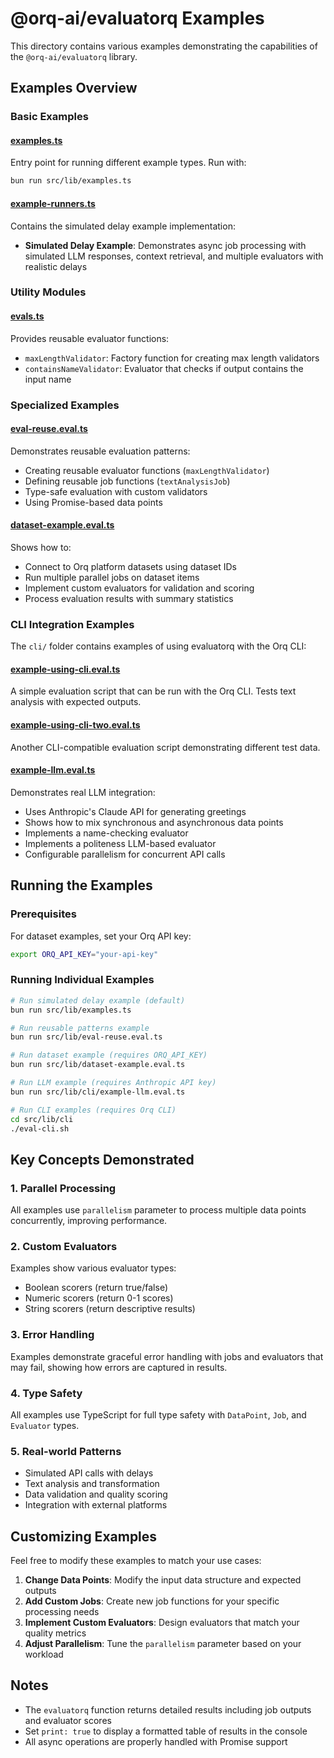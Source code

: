 # @orq-ai/evaluatorq Examples

This directory contains various examples demonstrating the capabilities of the `@orq-ai/evaluatorq` library.

## Examples Overview

### Basic Examples

#### [examples.ts](src/lib/examples.ts)
Entry point for running different example types. Run with:
```bash
bun run src/lib/examples.ts
```

#### [example-runners.ts](src/lib/example-runners.ts)
Contains the simulated delay example implementation:
- **Simulated Delay Example**: Demonstrates async job processing with simulated LLM responses, context retrieval, and multiple evaluators with realistic delays

### Utility Modules

#### [evals.ts](src/lib/evals.ts)
Provides reusable evaluator functions:
- `maxLengthValidator`: Factory function for creating max length validators
- `containsNameValidator`: Evaluator that checks if output contains the input name

### Specialized Examples

#### [eval-reuse.eval.ts](src/lib/eval-reuse.eval.ts)
Demonstrates reusable evaluation patterns:
- Creating reusable evaluator functions (`maxLengthValidator`)
- Defining reusable job functions (`textAnalysisJob`)
- Type-safe evaluation with custom validators
- Using Promise-based data points

#### [dataset-example.eval.ts](src/lib/dataset-example.eval.ts)
Shows how to:
- Connect to Orq platform datasets using dataset IDs
- Run multiple parallel jobs on dataset items
- Implement custom evaluators for validation and scoring
- Process evaluation results with summary statistics

### CLI Integration Examples

The `cli/` folder contains examples of using evaluatorq with the Orq CLI:

#### [example-using-cli.eval.ts](src/lib/cli/example-using-cli.eval.ts)
A simple evaluation script that can be run with the Orq CLI. Tests text analysis with expected outputs.

#### [example-using-cli-two.eval.ts](src/lib/cli/example-using-cli-two.eval.ts)
Another CLI-compatible evaluation script demonstrating different test data.

#### [example-llm.eval.ts](src/lib/cli/example-llm.eval.ts)
Demonstrates real LLM integration:
- Uses Anthropic's Claude API for generating greetings
- Shows how to mix synchronous and asynchronous data points
- Implements a name-checking evaluator
- Implements a politeness LLM-based evaluator
- Configurable parallelism for concurrent API calls

## Running the Examples

### Prerequisites

For dataset examples, set your Orq API key:
```bash
export ORQ_API_KEY="your-api-key"
```

### Running Individual Examples

```bash
# Run simulated delay example (default)
bun run src/lib/examples.ts

# Run reusable patterns example
bun run src/lib/eval-reuse.eval.ts

# Run dataset example (requires ORQ_API_KEY)
bun run src/lib/dataset-example.eval.ts

# Run LLM example (requires Anthropic API key)
bun run src/lib/cli/example-llm.eval.ts

# Run CLI examples (requires Orq CLI)
cd src/lib/cli
./eval-cli.sh
```

## Key Concepts Demonstrated

### 1. **Parallel Processing**
All examples use `parallelism` parameter to process multiple data points concurrently, improving performance.

### 2. **Custom Evaluators**
Examples show various evaluator types:
- Boolean scorers (return true/false)
- Numeric scorers (return 0-1 scores)
- String scorers (return descriptive results)

### 3. **Error Handling**
Examples demonstrate graceful error handling with jobs and evaluators that may fail, showing how errors are captured in results.

### 4. **Type Safety**
All examples use TypeScript for full type safety with `DataPoint`, `Job`, and `Evaluator` types.

### 5. **Real-world Patterns**
- Simulated API calls with delays
- Text analysis and transformation
- Data validation and quality scoring
- Integration with external platforms

## Customizing Examples

Feel free to modify these examples to match your use cases:

1. **Change Data Points**: Modify the input data structure and expected outputs
2. **Add Custom Jobs**: Create new job functions for your specific processing needs
3. **Implement Custom Evaluators**: Design evaluators that match your quality metrics
4. **Adjust Parallelism**: Tune the `parallelism` parameter based on your workload

## Notes

- The `evaluatorq` function returns detailed results including job outputs and evaluator scores
- Set `print: true` to display a formatted table of results in the console
- All async operations are properly handled with Promise support